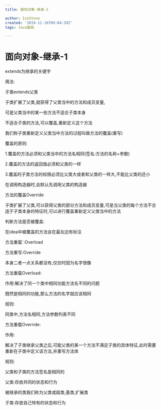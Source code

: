 ```yaml
---
title: 面向对象-继承-1

author: IceStone
created: '2019-11-16T09:04:39Z'
tags: Java基础

---
```


# 面向对象-继承-1

extends为继承的关键字

用法:

子类extends父类

子类扩展了父类,就获得了父类当中的方法和成员变量,

可是父类当中的某一些方法不适合子类本身

不适合子类的方法,可以覆盖,重新定义这个方法

我们称子类重新定义父类当中方法的过程叫做方法的覆盖(重写)

 
覆盖的原则:

1.覆盖的方法必须和父类当中的方法名相同(签名:方法的名称+参数)

2.覆盖的方法的返回值必须和父类的一样

3.覆盖的子类方法的权限必须比父类大或者和父类的一样大,不能比父类的还小

在调用构造器时,会默认先调用父类的构造器

方法的覆盖Override

子类扩展了父类,可以获得父类的部分方法和成员变量,可是当父类的每个方法不合适于子类本身的特征时,可以进行覆盖重新定义父类当中的方法

判断方法是否被覆盖:

在idea中被覆盖的方法会在最左边有标注

方法重载`:Overload

方法重写:Override

本身二者一点关系都没有,仅仅时因为名字很像

 
方法重载Overload:

作用:解决了同一个类中相同功能方法名不同的问题

既然是相同的功能,那么方法的名字就应该相同

规则:

同类中,方法名相同,方法参数列表不同

 
方法重载Override:

作用:

解决了子类继承父类之后,可能父类的某一个方法不满足子类的具体特征,此时需要重新在子类中定义该方法,并重写方法体

规则:

父类和子类的方法签名是相同的

父类:存放共同的状态和行为

被继承的类我们称为父类或超类,基类,扩展类

 
子类:存放自己特有的状态和行为

